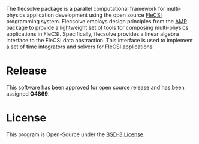 The flecsolve package is a parallel computational framework for
multi-physics application development using the open source [FleCSI](https://flecsi.github.io/flecsi/)
programming system.  Flecsolve employs design principles from the [AMP](https://github.com/AdvancedMultiPhysics/AMP)
package to provide a lightweight set of tools for composing
multi-physics applications in FleCSI.  Specifically, flecsolve
provides a linear algebra interface to the FleCSI data abstraction.
This interface is used to implement a set of time integrators and
solvers for FleCSI applications.

# Release

This software has been approved for open source release and has
been assigned **O4869**.

# License

This program is Open-Source under the [BSD-3 License](./LICENSE).

